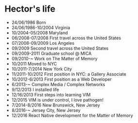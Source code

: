 Hector's life
===============

- 24/06/1986 Born
- 24/06/1986-10/2004 Virginia
- 10/2004-05/2008 Maryland
- 06/2008-07/2008 First travel across the United States
- 07/2008-09/2009 Los Angeles
- 09/2009 Second travel across the United States
- 09/2009-2011 Graduate school @ MICA
- 09/2010-~ Work on The Matter of Memory
- 10/2011 Moved to NYC
- 10/2011-7/2014 New York City
- 11/2011-10/2012 First position in NYC: a Gallery Associate
- 10/2012-6/2013 First position as a Web Developer
- 6/2013-~ Complex Media / Complex Networks
- 9/12/2013 I installed life
- 12/16/2013 First steps into learning VIM
- 12/2015 VIM is under control, I love pathogen!
- 7/2014-8/2016 New Brunswick, New Jersey
- 8/2016-~ Jersey City, New Jersey
- 12/2016 React Native development for the Matter of Memory
